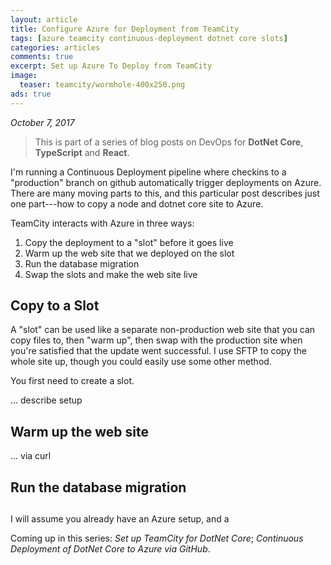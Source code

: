 ```yaml
---
layout: article
title: Configure Azure for Deployment from TeamCity
tags: [azure teamcity continuous-deployment dotnet core slots]
categories: articles
comments: true
excerpt: Set up Azure To Deploy from TeamCity
image:
  teaser: teamcity/wormhole-400x250.png
ads: true
---
```


*October 7, 2017*

>
> This is part of a series of blog posts on DevOps for **DotNet Core**, **TypeScript** and **React**.
>

I'm running a Continuous Deployment pipeline where checkins to a "production" branch on github 
automatically trigger deployments on Azure.  There are many moving parts to this, and this 
particular post describes just one part---how to copy a node and dotnet core site to Azure.  

TeamCity interacts with Azure in three ways:

1) Copy the deployment to a "slot" before it goes live
2) Warm up the web site that we deployed on the slot
3) Run the database migration
2) Swap the slots and make the web site live 

## Copy to a Slot

A "slot" can be used like a separate non-production web site that you can copy files to, then
"warm up", then swap with the production site when you're satisfied that the update went successful.
I use SFTP to copy the whole site up, though you could easily use some other method.

You first need to create a slot.

... describe setup

## Warm up the web site

... via curl

## Run the database migration

##






I will assume you already have an Azure setup, and a 

Coming up in this series: *Set up TeamCity for DotNet Core*; *Continuous Deployment of DotNet Core 
to Azure via GitHub*.



